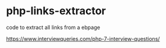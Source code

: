 php-links-extractor
===================

code to extract all links from a ebpage

https://www.interviewqueries.com/php-7-interview-questions/
